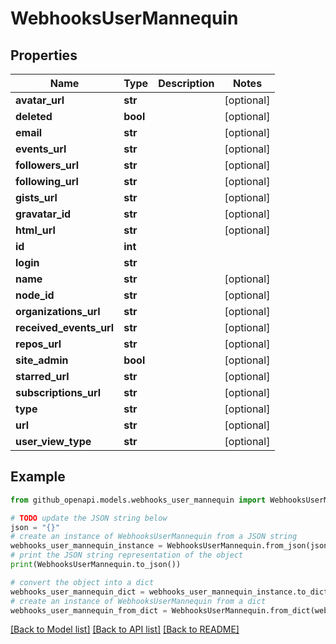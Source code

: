 # WebhooksUserMannequin


## Properties

Name | Type | Description | Notes
------------ | ------------- | ------------- | -------------
**avatar_url** | **str** |  | [optional] 
**deleted** | **bool** |  | [optional] 
**email** | **str** |  | [optional] 
**events_url** | **str** |  | [optional] 
**followers_url** | **str** |  | [optional] 
**following_url** | **str** |  | [optional] 
**gists_url** | **str** |  | [optional] 
**gravatar_id** | **str** |  | [optional] 
**html_url** | **str** |  | [optional] 
**id** | **int** |  | 
**login** | **str** |  | 
**name** | **str** |  | [optional] 
**node_id** | **str** |  | [optional] 
**organizations_url** | **str** |  | [optional] 
**received_events_url** | **str** |  | [optional] 
**repos_url** | **str** |  | [optional] 
**site_admin** | **bool** |  | [optional] 
**starred_url** | **str** |  | [optional] 
**subscriptions_url** | **str** |  | [optional] 
**type** | **str** |  | [optional] 
**url** | **str** |  | [optional] 
**user_view_type** | **str** |  | [optional] 

## Example

```python
from github_openapi.models.webhooks_user_mannequin import WebhooksUserMannequin

# TODO update the JSON string below
json = "{}"
# create an instance of WebhooksUserMannequin from a JSON string
webhooks_user_mannequin_instance = WebhooksUserMannequin.from_json(json)
# print the JSON string representation of the object
print(WebhooksUserMannequin.to_json())

# convert the object into a dict
webhooks_user_mannequin_dict = webhooks_user_mannequin_instance.to_dict()
# create an instance of WebhooksUserMannequin from a dict
webhooks_user_mannequin_from_dict = WebhooksUserMannequin.from_dict(webhooks_user_mannequin_dict)
```
[[Back to Model list]](../README.md#documentation-for-models) [[Back to API list]](../README.md#documentation-for-api-endpoints) [[Back to README]](../README.md)


